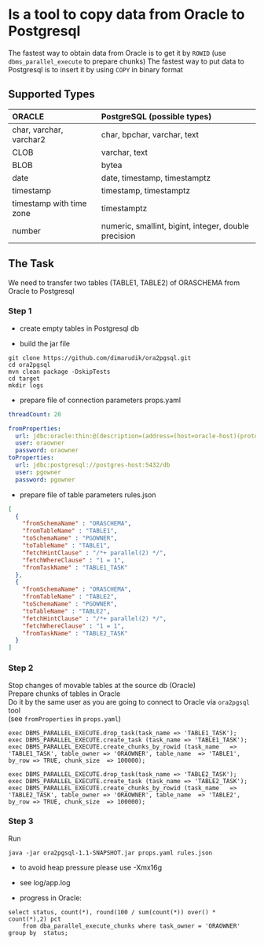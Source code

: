 
# Is a tool to copy data from Oracle to Postgresql

The fastest way to obtain data from Oracle is to get it by `ROWID` (use `dbms_parallel_execute` to prepare chunks)
The fastest way to put data to Postgresql is to insert it by using `COPY` in binary format

## Supported Types
| ORACLE                   | PostgreSQL (possible types)                          |
|:-------------------------|:-----------------------------------------------------|
| char, varchar, varchar2  | char, bpchar, varchar, text                          |
| CLOB                     | varchar, text                                        |
| BLOB                     | bytea                                                |
| date                     | date, timestamp, timestamptz                         |
| timestamp                | timestamp, timestamptz                               |
| timestamp with time zone | timestamptz                                          |
| number                   | numeric, smallint, bigint, integer, double precision |

## The Task
We need to transfer two tables (TABLE1, TABLE2) of ORASCHEMA from Oracle to Postgresql

### Step 1
<ul><li>create empty tables in Postgresql db</li></ul>
<ul><li>build the jar file</li></ul>

```shell
git clone https://github.com/dimarudik/ora2pgsql.git
cd ora2pgsql
mvn clean package -DskipTests
cd target
mkdir logs
```
<ul><li>prepare file of connection parameters props.yaml</li></ul>

```yaml
threadCount: 20

fromProperties:
  url: jdbc:oracle:thin:@(description=(address=(host=oracle-host)(protocol=tcp)(port=1521))(connect_data=(service_name=ORA)))
  user: oraowner
  password: oraowner
toProperties:
  url: jdbc:postgresql://postgres-host:5432/db
  user: pgowner
  password: pgowner
```
<ul><li>prepare file of table parameters rules.json</li></ul>

```json
[
  { 
    "fromSchemaName" : "ORASCHEMA", 
    "fromTableName" : "TABLE1", 
    "toSchemaName" : "PGOWNER", 
    "toTableName" : "TABLE1", 
    "fetchHintClause" : "/*+ parallel(2) */", 
    "fetchWhereClause" : "1 = 1", 
    "fromTaskName" : "TABLE1_TASK"
  },
  {
    "fromSchemaName" : "ORASCHEMA",
    "fromTableName" : "TABLE2",
    "toSchemaName" : "PGOWNER",
    "toTableName" : "TABLE2",
    "fetchHintClause" : "/*+ parallel(2) */",
    "fetchWhereClause" : "1 = 1",
    "fromTaskName" : "TABLE2_TASK"
  }
]
```

### Step 2
Stop changes of movable tables at the source db (Oracle)<br>
Prepare chunks of tables in Oracle<br> 
Do it by the same user as you are going to connect to Oracle via `ora2pgsql` tool<br>
(see `fromProperties` in `props.yaml`)

```
exec DBMS_PARALLEL_EXECUTE.drop_task(task_name => 'TABLE1_TASK');
exec DBMS_PARALLEL_EXECUTE.create_task (task_name => 'TABLE1_TASK');
exec DBMS_PARALLEL_EXECUTE.create_chunks_by_rowid (task_name   => 'TABLE1_TASK', table_owner => 'ORAOWNER', table_name  => 'TABLE1', by_row => TRUE, chunk_size  => 100000);

exec DBMS_PARALLEL_EXECUTE.drop_task(task_name => 'TABLE2_TASK');
exec DBMS_PARALLEL_EXECUTE.create_task (task_name => 'TABLE2_TASK');
exec DBMS_PARALLEL_EXECUTE.create_chunks_by_rowid (task_name   => 'TABLE2_TASK', table_owner => 'ORAOWNER', table_name  => 'TABLE2', by_row => TRUE, chunk_size  => 100000);
```

### Step 3
Run
```
java -jar ora2pgsql-1.1-SNAPSHOT.jar props.yaml rules.json 
```

<ul><li>to avoid heap pressure please use -Xmx16g</li></ul>
<ul><li>see log/app.log</li></ul>
<ul><li>progress in Oracle:</li></ul>

```
select status, count(*), round(100 / sum(count(*)) over() * count(*),2) pct 
    from dba_parallel_execute_chunks where task_owner = 'ORAOWNER' group by  status;
```
